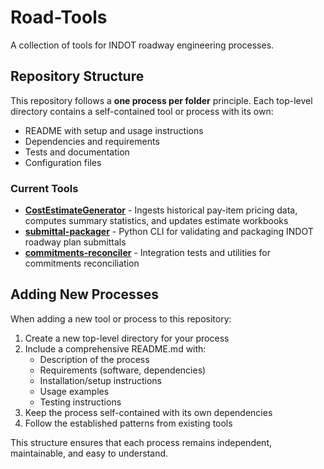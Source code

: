 # Road-Tools

A collection of tools for INDOT roadway engineering processes.

## Repository Structure

This repository follows a **one process per folder** principle. Each top-level directory contains a self-contained tool or process with its own:
- README with setup and usage instructions
- Dependencies and requirements
- Tests and documentation
- Configuration files

### Current Tools

- **[CostEstimateGenerator](CostEstimateGenerator/README.md)** - Ingests historical pay-item pricing data, computes summary statistics, and updates estimate workbooks
- **[submittal-packager](submittal-packager/README.md)** - Python CLI for validating and packaging INDOT roadway plan submittals
- **[commitments-reconciler](commitments-reconciler/README.md)** - Integration tests and utilities for commitments reconciliation

## Adding New Processes

When adding a new tool or process to this repository:

1. Create a new top-level directory for your process
2. Include a comprehensive README.md with:
   - Description of the process
   - Requirements (software, dependencies)
   - Installation/setup instructions
   - Usage examples
   - Testing instructions
3. Keep the process self-contained with its own dependencies
4. Follow the established patterns from existing tools

This structure ensures that each process remains independent, maintainable, and easy to understand.
